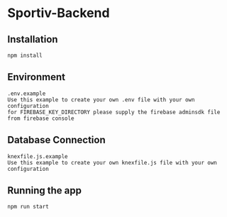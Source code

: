 # Sportiv-Backend

## Installation

    npm install

## Environment

    .env.example
    Use this example to create your own .env file with your own configuration
    for FIREBASE_KEY_DIRECTORY please supply the firebase adminsdk file from firebase console

## Database Connection

    knexfile.js.example
    Use this example to create your own knexfile.js file with your own configuration

## Running the app

    npm run start